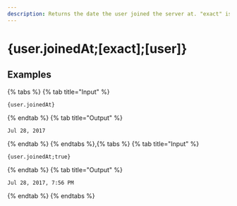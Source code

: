 ```yaml
---
description: Returns the date the user joined the server at. "exact" is a boolean indicating whether to include hours and minutes.
---
```

# {user.joinedAt;[exact];[user]}
## Examples
{% tabs %}
{% tab title="Input" %}
```text
{user.joinedAt}
```
{% endtab %}
{% tab title="Output" %}
```text
Jul 28, 2017
```
{% endtab %}
{% endtabs %},{% tabs %}
{% tab title="Input" %}
```text
{user.joinedAt;true}
```
{% endtab %}
{% tab title="Output" %}
```text
Jul 28, 2017, 7:56 PM
```
{% endtab %}
{% endtabs %}